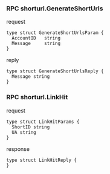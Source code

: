 ### RPC shorturl.GenerateShortUrls

request

```
type struct GenerateShortUrlsParam {
  AccountID   string
  Message     string
}
```

reply

```
type struct GenerateShortUrlsReply {
  Message string
}
```

### RPC shorturl.LinkHit

request

```
type struct LinkHitParams {
  ShortID string
  UA string
}
```

response

```
type struct LinkHitReply {
}
```
